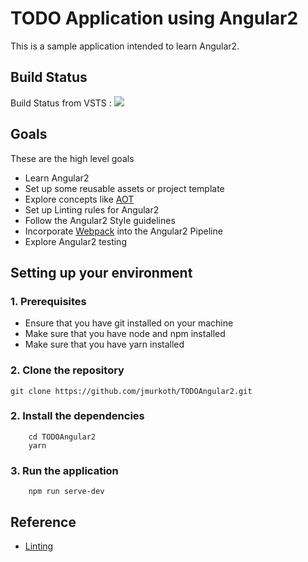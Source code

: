 # TODO Application using Angular2
This is a sample application intended to learn Angular2. 
## Build Status
Build Status from VSTS : <img src='https://oriontfs.visualstudio.com/_apis/public/build/definitions/962f430c-5a90-43b9-a5ee-b17280adf1f2/3/badge'/>
## Goals
These are the high level goals
* Learn Angular2
* Set up some reusable assets or project template
* Explore concepts like [ AOT ][1]
* Set up Linting rules for Angular2
* Follow the Angular2 Style guidelines
* Incorporate [Webpack][2] into the Angular2 Pipeline
* Explore Angular2 testing


## Setting up your environment
### 1. Prerequisites
* Ensure that you have git installed on your machine
* Make sure that you have node and npm installed
* Make sure that you have yarn installed

### 2. Clone the repository
```shell
git clone https://github.com/jmurkoth/TODOAngular2.git
```
### 2. Install the dependencies
``` shell
    cd TODOAngular2
    yarn 
```
### 3. Run the application
``` shell
    npm run serve-dev
```
## Reference
* [Linting](/Docs/Linting/LINTING.md)

[1]: https://angular.io/docs/ts/latest/cookbook/aot-compiler.html/
[2]: https://webpack.js.org/